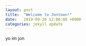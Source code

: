 ```yaml
---
layout: post
title:  "Welcome to Jontown!"
date:   2019-09-20 12:00:00 +0900
categories: jekyll update
---
```

yo im jon
